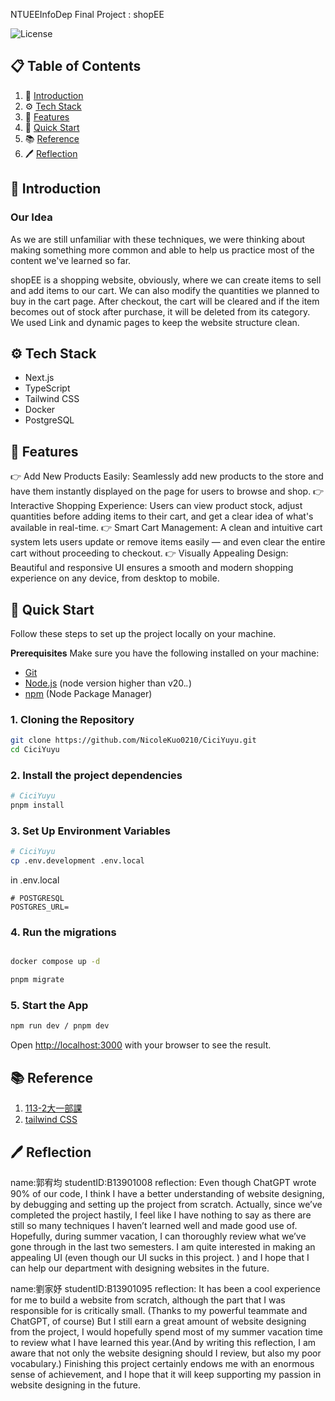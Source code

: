 NTUEEInfoDep Final Project : shopEE

![License](https://img.shields.io/badge/license-MIT-blue)

## 📋 <a name="table">Table of Contents</a>

1. 🤖 [Introduction](#introduction)
2. ⚙️ [Tech Stack](#tech-stack)
3. 🔋 [Features](#features)
4. 🤸 [Quick Start](#quick-start)
5. 📚 [Reference](#reference)
6. 🖊️ [Reflection](#reflection)

## <a name="introduction">🤖 Introduction</a>

### Our Idea
As we are still unfamiliar with these techniques, we were thinking about making something more common and able to help us practice most of the content we've learned so far.

shopEE is a shopping website, obviously, where we can create items to sell and add items to our cart.
We can also modify the quantities we planned to buy in the cart page.
After checkout, the cart will be cleared and if the item becomes out of stock after purchase, it will be deleted from its category. 
We used Link and dynamic pages to keep the website structure clean.

## <a name="tech-stack">⚙️ Tech Stack</a>

- Next.js
- TypeScript
- Tailwind CSS
- Docker
- PostgreSQL

## <a name="features">🔋 Features</a>
👉 Add New Products Easily: Seamlessly add new products to the store and have them instantly displayed on the page for users to browse and shop.
👉 Interactive Shopping Experience: Users can view product stock, adjust quantities before adding items to their cart, and get a clear idea of what's available in real-time.
👉 Smart Cart Management: A clean and intuitive cart system lets users update or remove items easily — and even clear the entire cart without proceeding to checkout.
👉 Visually Appealing Design: Beautiful and responsive UI ensures a smooth and modern shopping experience on any device, from desktop to mobile.
## <a name="quick-start">🤸 Quick Start</a>

Follow these steps to set up the project locally on your machine.

**Prerequisites**
Make sure you have the following installed on your machine:

- [Git](https://git-scm.com/)
- [Node.js](https://nodejs.org/en) (node version higher than v20._._)
- [npm](https://www.npmjs.com/) (Node Package Manager)

### 1. Cloning the Repository

```bash
git clone https://github.com/NicoleKuo0210/CiciYuyu.git
cd CiciYuyu
```

### 2. Install the project dependencies

```bash
# CiciYuyu
pnpm install
```

### 3. Set Up Environment Variables

```bash
# CiciYuyu
cp .env.development .env.local
```

in .env.local

```env
# POSTGRESQL
POSTGRES_URL=
```

### 4. Run the migrations

```bash

docker compose up -d

pnpm migrate
```

### 5. Start the App

```bash
npm run dev / pnpm dev
```

Open [http://localhost:3000](http://localhost:3000) with your browser to see the result.

## <a name="reference">📚 Reference</a>

1. [113-2大一部課](https://stitch-slicer-a44.notion.site/113-2-f5a5d20d15ed4790af872fdbeb782c8d)
2. [tailwind CSS](https://tailwindcss.com/docs/installation/framework-guides/nextjs)

## <a name="reflection">🖊️ Reflection</a>

name:郭宥均
studentID:B13901008
reflection:
Even though ChatGPT wrote 90% of our code, I think I have a better understanding of website designing, by debugging and setting up the project from scratch. Actually, since we’ve completed the project hastily, I feel like I have nothing to say as there are still so many techniques I haven’t learned well and made good use of. Hopefully, during summer vacation, I can thoroughly review what we’ve gone through in the last two semesters. I am quite interested in making an appealing UI (even though our UI sucks in this project. ) and I hope that I can help our department with designing websites in the future.

name:劉家妤
studentID:B13901095
reflection:
It has been a cool experience for me to build a website from scratch, although the part that I was responsible for is critically small. (Thanks to my powerful teammate and ChatGPT, of course) But I still earn a great amount of website designing from the project, I would hopefully spend most of my summer vacation time to review what I have learned this year.(And by writing this reflection, I am aware that not only the website designing should I review, but also my poor vocabulary.) Finishing this project certainly endows me with an enormous sense of achievement, and I hope that it will keep supporting my passion in website designing in the future.
